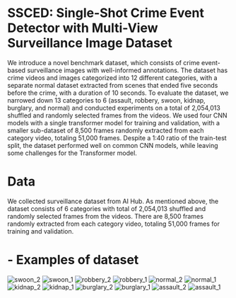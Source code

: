 # SSCED: Single-Shot Crime Event Detector with Multi-View Surveillance Image Dataset

We introduce a novel benchmark dataset, which consists of crime event-based surveillance images with well-informed annotations. The dataset has crime videos and images categorized into 12 different categories, with a separate normal dataset extracted from scenes that ended five seconds before the crime, with a duration of 10 seconds. To evaluate the dataset, we narrowed down 13 categories to 6 (assault, robbery, swoon, kidnap, burglary, and normal) and conducted experiments on a total of 2,054,013 shuffled and randomly selected frames from the videos. We used four CNN models with a single transformer model for training and validation, with a smaller sub-dataset of 8,500 frames randomly extracted from each category video, totaling 51,000 frames. Despite a 1:40 ratio of the train-test split, the dataset performed well on common CNN models, while leaving some challenges for the Transformer model.

# Data
We collected surveillance dataset from AI Hub. As mentioned above, the dataset consists of 6 categories with total of 2,054,013 shuffled and randomly selected frames from the videos. There are 8,500 frames randomly extracted from each category video, totaling 51,000 frames for training and validation.

# - Examples of dataset
![swoon_2](https://user-images.githubusercontent.com/90234691/227839161-c87a23f5-093c-4c52-9c76-a9077977ece0.jpg)
![swoon_1](https://user-images.githubusercontent.com/90234691/227839177-d8f265ee-1fa9-40dc-b415-e265eb732616.jpg)
![robbery_2](https://user-images.githubusercontent.com/90234691/227839185-fe50e648-8006-48bb-9c23-2598243c6f6c.jpg)
![robbery_1](https://user-images.githubusercontent.com/90234691/227839187-a410112d-5072-465d-bf79-118b2fe8788b.jpg)
![normal_2](https://user-images.githubusercontent.com/90234691/227839194-9b190197-45fa-4c7e-b82f-1662ea8d0238.jpg)
![normal_1](https://user-images.githubusercontent.com/90234691/227839200-fa1b361a-a09f-401d-99f4-abfdfec5ac6f.jpg)
![kidnap_2](https://user-images.githubusercontent.com/90234691/227839202-b0b16f74-8aa7-4998-89fd-18455b896d2d.jpg)
![kidnap_1](https://user-images.githubusercontent.com/90234691/227839203-87329020-74cf-4521-b144-091082392001.jpg)
![burglary_2](https://user-images.githubusercontent.com/90234691/227839206-8b41ca6c-b620-4662-b83b-2eb02a415a2f.jpg)
![burglary_1](https://user-images.githubusercontent.com/90234691/227839209-341a5269-a023-4d3c-87b7-00fa6c774210.jpg)
![assault_2](https://user-images.githubusercontent.com/90234691/227839212-968c65eb-e617-4705-b8f4-760c2ac39739.jpg)
![assault_1](https://user-images.githubusercontent.com/90234691/227839218-d0288846-7258-4a64-bb85-5a691b71fb55.jpg)
